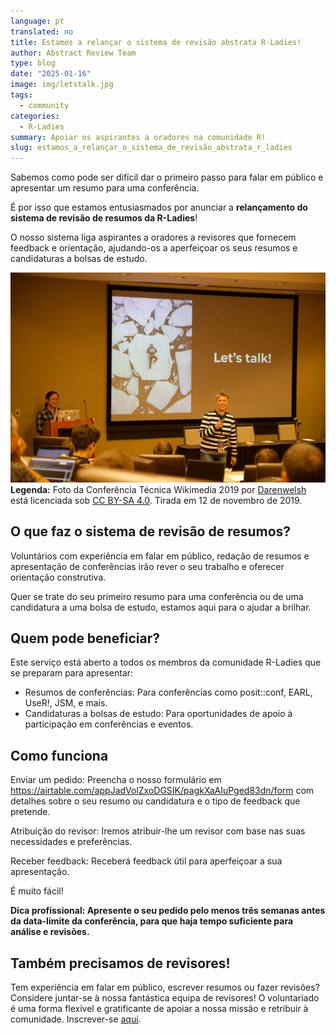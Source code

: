 ```yaml
---
language: pt
translated: no
title: Estamos a relançar o sistema de revisão abstrata R-Ladies!
author: Abstract Review Team
type: blog
date: "2025-01-16"
image: img/letstalk.jpg
tags:
  - community
categories:
  - R-Ladies
summary: Apoiar os aspirantes a oradores na comunidade R!
slug: estamos_a_relançar_o_sistema_de_revisão_abstrata_r_ladies
---
```


Sabemos como pode ser difícil dar o primeiro passo para falar em público e apresentar um resumo para uma conferência.

É por isso que estamos entusiasmados por anunciar a **relançamento do sistema de revisão de resumos da R-Ladies**!

O nosso sistema liga aspirantes a oradores a revisores que fornecem feedback e orientação, ajudando-os a aperfeiçoar os seus resumos e candidaturas a bolsas de estudo.

![Pessoa de pé com microfone em frente a um ecrã que mostra as palavras "let's talk" (vamos falar)](img/letstalk.jpg)
**Legenda:** Foto da Conferência Técnica Wikimedia 2019 por [Darenwelsh](#) está licenciada sob [CC BY-SA 4.0](https://creativecommons.org/licenses/by-sa/4.0/). Tirada em 12 de novembro de 2019.

## O que faz o sistema de revisão de resumos?

Voluntários com experiência em falar em público, redação de resumos e apresentação de conferências irão rever o seu trabalho e oferecer orientação construtiva.

Quer se trate do seu primeiro resumo para uma conferência ou de uma candidatura a uma bolsa de estudo, estamos aqui para o ajudar a brilhar.

## Quem pode beneficiar?

Este serviço está aberto a todos os membros da comunidade R-Ladies que se preparam para apresentar:

- Resumos de conferências: Para conferências como posit::conf, EARL, UseR!, JSM, e mais.
- Candidaturas a bolsas de estudo: Para oportunidades de apoio à participação em conferências e eventos.

## Como funciona

Enviar um pedido: Preencha o nosso formulário em <https://airtable.com/appJadVolZxoDGSIK/pagkXaAIuPged83dn/form> com detalhes sobre o seu resumo ou candidatura e o tipo de feedback que pretende.

Atribuição do revisor: Iremos atribuir-lhe um revisor com base nas suas necessidades e preferências.

Receber feedback: Receberá feedback útil para aperfeiçoar a sua apresentação.

É muito fácil!

**Dica profissional: Apresente o seu pedido pelo menos três semanas antes da data-limite da conferência, para que haja tempo suficiente para análise e revisões.**

## Também precisamos de revisores!

Tem experiência em falar em público, escrever resumos ou fazer revisões?
Considere juntar-se à nossa fantástica equipa de revisores!
O voluntariado é uma forma flexível e gratificante de apoiar a nossa missão e retribuir à comunidade.
Inscrever-se [aqui](https://airtable.com/appJadVolZxoDGSIK/pag4bpfeGIATQFefk/form).
